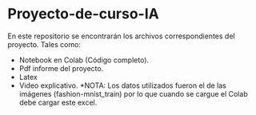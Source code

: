 # Proyecto-de-curso-IA
En este repositorio se encontrarán los archivos correspondientes del proyecto.
Tales como:
  * Notebook en Colab (Código completo).
  * Pdf informe del proyecto.
  * Latex
  * Video explicativo.
*NOTA: Los datos utilizados fueron el de las imágenes (fashion-mnist_train) por lo que cuando se cargue el Colab debe cargar este excel.
